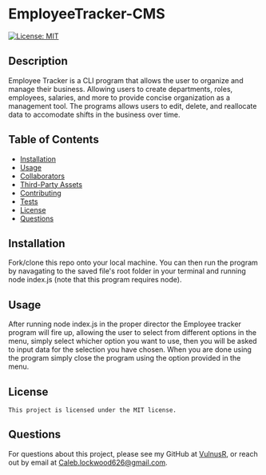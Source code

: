 # EmployeeTracker-CMS

  [![License: MIT](https://img.shields.io/badge/License-MIT-yellow.svg)](https://opensource.org/licenses/MIT) 

  ## Description

  Employee Tracker is a CLI program that allows the user to organize and manage their business. Allowing users to create departments, roles, employees, salaries, and more to provide concise organization as a management tool. The programs allows users to edit, delete, and reallocate data to accomodate shifts in the business over time.

  
  ## Table of Contents

  - [Installation](#Installation)
  - [Usage](#Usage)
  - [Collaborators](#Collaborators)
  - [Third-Party Assets](#Third-Party-Assets)
  - [Contributing](#Contributing)
  - [Tests](#Tests)
  - [License](#License)
  - [Questions](#Questions)
  

  ## Installation

  Fork/clone this repo onto your local machine. You can then run the program by navagating to the saved file's root folder in your terminal and running node index.js (note that this program requires node).

  ## Usage

  After running node index.js in the proper director the Employee tracker program will fire up, allowing the user to select from different options in the menu, simply select whicher option you want to use, then you will be asked to input data for the selection you have chosen. When you are done using the program simply close the program using the option provided in the menu.

  

  

  

  

  ## License
    This project is licensed under the MIT license.

  ## Questions

  For questions about this project, please see my GitHub at [VulnusR](https://github.com/VulnusR), or reach out by email at Caleb.lockwood626@gmail.com.
